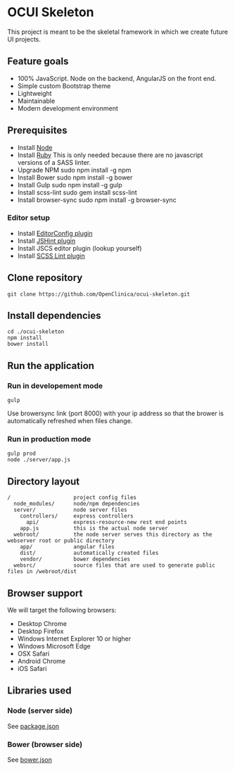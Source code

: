 # OCUI Skeleton

This project is meant to be the skeletal framework in which we create future UI projects.

## Feature goals

* 100% JavaScript.  Node on the backend, AngularJS on the front end.
* Simple custom Bootstrap theme
* Lightweight
* Maintainable
* Modern development environment

## Prerequisites

*  Install [Node](https://github.com/joyent/node/wiki/Installing-Node.js-via-package-manager)
*  Install [Ruby](https://www.ruby-lang.org/en/documentation/installation/)
   This is only needed because there are no javascript versions of a SASS linter.
*  Upgrade NPM
   sudo npm install -g npm
*  Install Bower
   sudo npm install -g bower
*  Install Gulp
   sudo npm install -g gulp
*  Install scss-lint
   sudo gem install scss-lint
*  Install browser-sync
   sudo npm install -g browser-sync

### Editor setup

* Install [EditorConfig plugin](http://editorconfig.org/#download)
* Install [JSHint plugin](http://jshint.com/install/)
* Install JSCS editor plugin (lookup yourself)
* Install [SCSS Lint plugin](https://github.com/brigade/scss-lint#editor-integration)

## Clone repository

```
git clone https://github.com/OpenClinica/ocui-skeleton.git
```

## Install dependencies

```
cd ./ocui-skeleton
npm install
bower install
```

## Run the application

### Run in developement mode

```
gulp
```

Use browersync link (port 8000) with your ip address so that the brower is automatically refreshed when files change.

### Run in production mode

```
gulp prod
node ./server/app.js
```

## Directory layout

```
/                    project config files
  node_modules/      node/npm dependencies
  server/            node server files
    controllers/     express controllers
      api/           express-resource-new rest end points
    app.js           this is the actual node server
  webroot/           the node server serves this directory as the webserver root or public directory
    app/             angular files
    dist/            automatically created files
    vendor/          bower dependencies
  websrc/            source files that are used to generate public files in /webroot/dist
```
## Browser support

We will target the following browsers:

* Desktop Chrome
* Desktop Firefox
* Windows Internet Explorer 10 or higher
* Windows Microsoft Edge
* OSX Safari
* Android Chrome
* iOS Safari

## Libraries used

### Node (server side)

See [package.json](package.json)

### Bower (browser side)

See [bower.json](bower.json)
